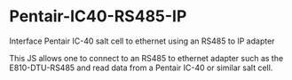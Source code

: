 # Pentair-IC40-RS485-IP
Interface Pentair IC-40 salt cell to ethernet using an RS485 to IP adapter

This JS allows one to connect to an RS485 to ethernet adapter such as the E810-DTU-RS485 and read data from a Pentair IC-40 or similar salt cell. 
